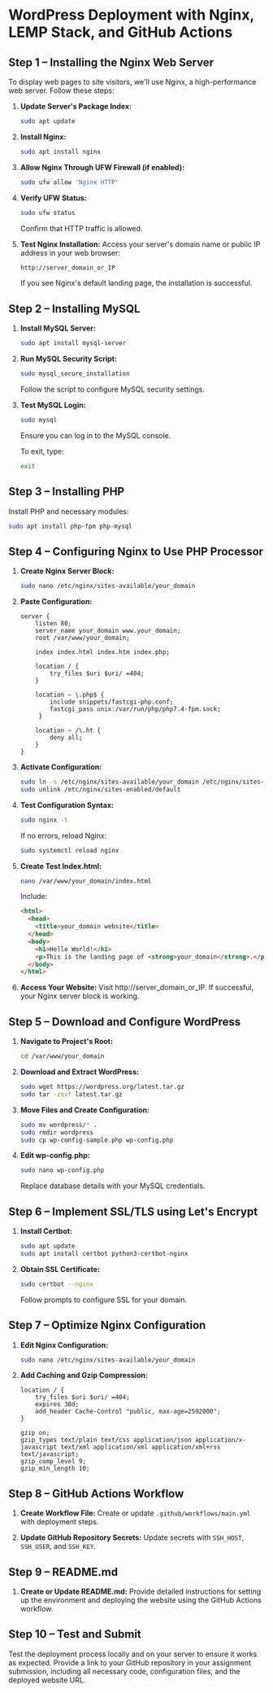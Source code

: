 # WordPress Deployment with Nginx, LEMP Stack, and GitHub Actions

## Step 1 – Installing the Nginx Web Server

To display web pages to site visitors, we'll use Nginx, a high-performance web server. Follow these steps:

1. **Update Server's Package Index:**
    ```bash
    sudo apt update
    ```

2. **Install Nginx:**
    ```bash
    sudo apt install nginx
    ```

3. **Allow Nginx Through UFW Firewall (if enabled):**
    ```bash
    sudo ufw allow 'Nginx HTTP'
    ```

4. **Verify UFW Status:**
    ```bash
    sudo ufw status
    ```

    Confirm that HTTP traffic is allowed.

5. **Test Nginx Installation:**
    Access your server's domain name or public IP address in your web browser:
    ```bash
    http://server_domain_or_IP
    ```

    If you see Nginx's default landing page, the installation is successful.

## Step 2 – Installing MySQL

1. **Install MySQL Server:**
    ```bash
    sudo apt install mysql-server
    ```

2. **Run MySQL Security Script:**
    ```bash
    sudo mysql_secure_installation
    ```

   Follow the script to configure MySQL security settings.

3. **Test MySQL Login:**
    ```bash
    sudo mysql
    ```

    Ensure you can log in to the MySQL console.

   To exit, type:
    ```bash
    exit
    ```

## Step 3 – Installing PHP

Install PHP and necessary modules:

```bash
sudo apt install php-fpm php-mysql
```

## Step 4 – Configuring Nginx to Use PHP Processor

1. **Create Nginx Server Block:**
    ```bash
    sudo nano /etc/nginx/sites-available/your_domain
    ```

2. **Paste Configuration:**
    ```nginx
    server {
        listen 80;
        server_name your_domain www.your_domain;
        root /var/www/your_domain;

        index index.html index.htm index.php;

        location / {
            try_files $uri $uri/ =404;
        }

        location ~ \.php$ {
            include snippets/fastcgi-php.conf;
            fastcgi_pass unix:/var/run/php/php7.4-fpm.sock;
         }

        location ~ /\.ht {
            deny all;
        }
    }
    ```

3. **Activate Configuration:**
    ```bash
    sudo ln -s /etc/nginx/sites-available/your_domain /etc/nginx/sites-enabled/
    sudo unlink /etc/nginx/sites-enabled/default
    ```

4. **Test Configuration Syntax:**
    ```bash
    sudo nginx -t
    ```

    If no errors, reload Nginx:
    ```bash
    sudo systemctl reload nginx
    ```

5. **Create Test Index.html:**
    ```bash
    nano /var/www/your_domain/index.html
    ```

    Include:
    ```html
    <html>
      <head>
        <title>your_domain website</title>
      </head>
      <body>
        <h1>Hello World!</h1>
        <p>This is the landing page of <strong>your_domain</strong>.</p>
      </body>
    </html>
    ```

6. **Access Your Website:**
    Visit http://server_domain_or_IP. If successful, your Nginx server block is working.

## Step 5 – Download and Configure WordPress

1. **Navigate to Project's Root:**
    ```bash
    cd /var/www/your_domain
    ```

2. **Download and Extract WordPress:**
    ```bash
    sudo wget https://wordpress.org/latest.tar.gz
    sudo tar -zxvf latest.tar.gz
    ```

3. **Move Files and Create Configuration:**
    ```bash
    sudo mv wordpress/* .
    sudo rmdir wordpress
    sudo cp wp-config-sample.php wp-config.php
    ```

4. **Edit wp-config.php:**
    ```bash
    sudo nano wp-config.php
    ```

    Replace database details with your MySQL credentials.

## Step 6 – Implement SSL/TLS using Let's Encrypt

1. **Install Certbot:**
    ```bash
    sudo apt update
    sudo apt install certbot python3-certbot-nginx
    ```

2. **Obtain SSL Certificate:**
    ```bash
    sudo certbot --nginx
    ```

    Follow prompts to configure SSL for your domain.

## Step 7 – Optimize Nginx Configuration

1. **Edit Nginx Configuration:**
    ```bash
    sudo nano /etc/nginx/sites-available/your_domain
    ```

2. **Add Caching and Gzip Compression:**
    ```nginx
    location / {
        try_files $uri $uri/ =404;
        expires 30d;
        add_header Cache-Control "public, max-age=2592000";
    }

    gzip on;
    gzip_types text/plain text/css application/json application/x-javascript text/xml application/xml application/xml+rss text/javascript;
    gzip_comp_level 9;
    gzip_min_length 10;
    ```

## Step 8 – GitHub Actions Workflow

1. **Create Workflow File:**
    Create or update `.github/workflows/main.yml` with  deployment steps.
   

3. **Update GitHub Repository Secrets:**
    Update secrets with `SSH_HOST`, `SSH_USER`, and `SSH_KEY`.

## Step 9 – README.md

1. **Create or Update README.md:**
    Provide detailed instructions for setting up the environment and deploying the website using the GitHub Actions workflow. 

## Step 10 – Test and Submit

Test the deployment process locally and on your server to ensure it works as expected. Provide a link to your GitHub repository in your assignment submission, including all necessary code, configuration files, and the deployed website URL.
